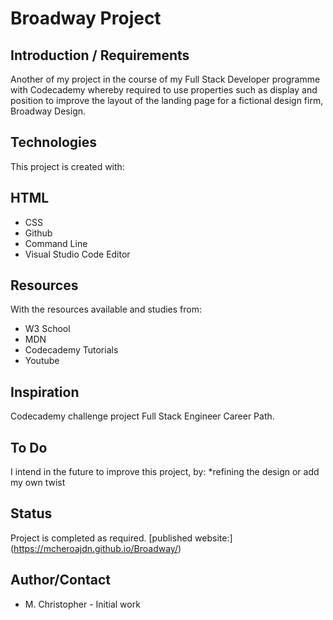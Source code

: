 # Broadway Project

## Introduction / Requirements
Another of my project in the course of my Full Stack Developer programme with Codecademy whereby  required to use properties such as display and position to improve the layout of the landing page for a fictional design firm, Broadway Design.

## Technologies
This project is created with:

## HTML
* CSS
* Github
* Command Line
* Visual Studio Code Editor

## Resources
With the resources available and studies from:
* W3 School
* MDN
* Codecademy Tutorials
* Youtube 

## Inspiration
Codecademy challenge project Full Stack Engineer Career Path.

## To Do
I intend in the future to improve this project, by:
*refining the design or add my own twist

## Status
Project is completed as required. [published website:] (https://mcheroajdn.github.io/Broadway/)

## Author/Contact
* M. Christopher - Initial work